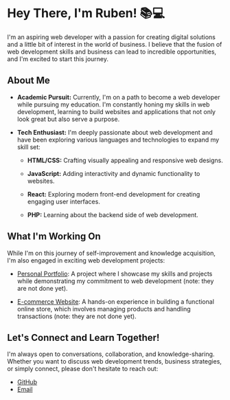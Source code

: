 # Hey There, I'm Ruben! 📚💻

I'm an aspiring web developer with a passion for creating digital solutions and a little bit of interest in the world of business. I believe that the fusion of web development skills and business can lead to incredible opportunities, and I'm excited to start this journey.

## About Me

- **Academic Pursuit:** Currently, I'm on a path to become a web developer while pursuing my education. I'm constantly honing my skills in web development, learning to build websites and applications that not only look great but also serve a purpose.

- **Tech Enthusiast:** I'm deeply passionate about web development and have been exploring various languages and technologies to expand my skill set:

  - **HTML/CSS:** Crafting visually appealing and responsive web designs.

  - **JavaScript:** Adding interactivity and dynamic functionality to websites.

  - **React:** Exploring modern front-end development for creating engaging user interfaces.
 
  - **PHP:** Learning about the backend side of web development.

## What I'm Working On

While I'm on this journey of self-improvement and knowledge acquisition, I'm also engaged in exciting web development projects:

- [Personal Portfolio](link-to-portfolio): A project where I showcase my skills and projects while demonstrating my commitment to web development (note: they are not done yet).

- [E-commerce Website](link-to-ecommerce): A hands-on experience in building a functional online store, which involves managing products and handling transactions (note: they are not done yet).



## Let's Connect and Learn Together!

I'm always open to conversations, collaboration, and knowledge-sharing. Whether you want to discuss web development trends, business strategies, or simply connect, please don't hesitate to reach out:

- [GitHub](https://github.com/RubenKorse)
- [Email](youremail@email.com)



